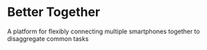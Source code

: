 # Better Together
A platform for flexibly connecting multiple smartphones together to disaggregate common tasks
